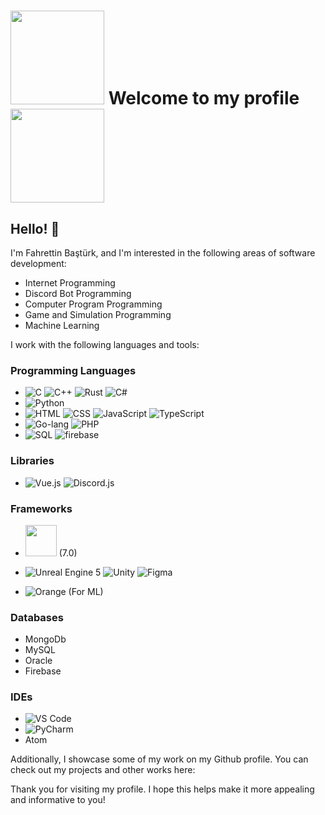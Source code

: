 

<!---
Ferivonus/Ferivonus is a ✨ special ✨ repository because its `README.md` (this file) appears on your GitHub profile.
You can click the Preview link to take a look at your changes.

- 👋 Hi, I’m @Ferivonus
- 👀 I’m interested in Internet programing, and game developing
- 🌱 I’m currently learning python, Unreal engine 5, and unity 
- 📫 And you can reach me on ferivonus@hotmail.com 


--->

#  <img src="https://media.tenor.com/BJ-9w-MUVCMAAAAC/tis100-sad.gif" width="150">  Welcome to my profile  <img src="https://media.tenor.com/BJ-9w-MUVCMAAAAC/tis100-sad.gif" width="150"> 
## Hello! 👋

I'm Fahrettin Baştürk, and I'm interested in the following areas of software development:

- Internet Programming
- Discord Bot Programming
- Computer Program Programming
- Game and Simulation Programming
- Machine Learning

I work with the following languages and tools:

### Programming Languages


- ![C](https://img.icons8.com/color/48/000000/c-programming.png) ![C++](https://img.icons8.com/color/48/000000/c-plus-plus-logo.png) ![Rust](https://codinggrammar.com/wp-content/uploads/2020/06/rust-logo.png)
 ![C#](https://img.icons8.com/color/48/000000/c-sharp-logo.png)
-  ![Python](https://img.icons8.com/color/48/000000/python.png)
-  ![HTML](https://img.icons8.com/color/48/000000/html-5.png) ![CSS](https://img.icons8.com/color/48/000000/css3.png) 
 ![JavaScript](https://img.icons8.com/color/48/000000/javascript.png) ![TypeScript](https://img.icons8.com/color/48/000000/typescript.png) 
-  ![Go-lang](https://img.icons8.com/color/48/000000/golang.png)  ![PHP](https://img.icons8.com/officel/40/000000/php-logo.png)
- ![SQL](https://img.icons8.com/color/48/000000/sql.png) ![firebase](https://en.wikipedia.org/wiki/File:Firebase_Logo.svg)


 
### Libraries

-  ![Vue.js](https://img.icons8.com/color/48/000000/vue-js.png) ![Discord.js](https://img.icons8.com/color/48/000000/discord-logo.png)

### Frameworks

-  <img src="https://upload.wikimedia.org/wikipedia/commons/thumb/7/7d/Microsoft_.NET_logo.svg/800px-Microsoft_.NET_logo.svg.png" width="50"> (7.0)


-  ![Unreal Engine 5](https://img.icons8.com/color/48/000000/unreal-engine.png) ![Unity](https://img.icons8.com/ios-filled/50/000000/unity.png) ![Figma](https://img.icons8.com/color/48/000000/figma.png)

- ![Orange](https://img.icons8.com/color/48/000000/orange.png) (For ML) 

### Databases

- MongoDb
- MySQL
- Oracle
- Firebase


### IDEs

- ![VS Code](https://img.icons8.com/color/48/000000/visual-studio-code-2019.png)
- ![PyCharm](https://img.icons8.com/color/48/000000/pycharm.png)
- Atom

Additionally, I showcase some of my work on my Github profile. You can check out my projects and other works here: 

Thank you for visiting my profile. I hope this helps make it more appealing and informative to you!

 